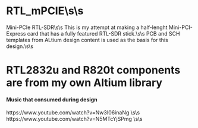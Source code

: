 # RTL_mPCIE\s\s
Mini-PCIe RTL-SDR\s\s
This is my attempt at making a half-lenght Mini-PCI-Express card that has a fully featured RTL-SDR stick.\s\s
PCB and SCH templates from ALtium design content is used as the basis for this design.\s\s

<h1> RTL2832u and R820t components are from my own Altium library </h1>

<h4>Music that consumed during design</h4>
https://www.youtube.com/watch?v=Nw3I06inaNg \s\s
https://www.youtube.com/watch?v=N5MTcYjSPmg \s\s
